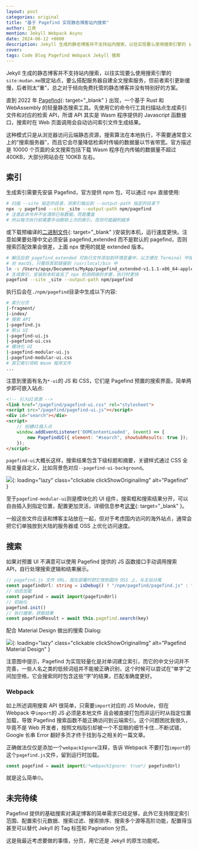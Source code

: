 ```yaml
---
layout: post
categories: original
title: "基于 Pagefind 实现静态博客站内搜索"
author: 立泉
mention: Jekyll Webpack Async
date: 2024-06-12 +0800
description: Jekyll 生成的静态博客并不支持站内搜索，以往实现要么使用搜索引擎的 site:mudan.me 限定站点，要么搭配服务器自建全文搜索服务，但是前者索引更新缓慢，后者则太“重”，总之对于倾向免费托管的静态博客并没有特别好的方案。
cover: 
tags: Code Blog Pagefind Webpack Jekyll 搜索
---
```


Jekyll 生成的静态博客并不支持站内搜索，以往实现要么使用搜索引擎的`site:mudan.me`限定站点，要么搭配服务器自建全文搜索服务，但前者索引更新缓慢，后者则太“重”，总之对于倾向免费托管的静态博客并没有特别好的方案。

直到 2022 年 [Pagefind](https://pagefind.app/){: target="_blank" } 出现，一个基于 Rust 和 WebAssembly 的轻量静态搜索工具。先使用它的命令行工具扫描站点生成索引文件和对应的检索 API，所谓 API 其实是 Wasm 程序提供的 Javascript 函数接口，搜索时在 Web 页面调用会自动访问索引文件生成结果。

这种模式只是从浏览器访问云端静态资源，搜索算法在本地执行，不需要通常意义上的“搜索服务器”，而且它会尽量降低检索时传输的数据量以节省带宽。官方描述是 10000 个页面的全文搜索包括下载 Wasm 程序在内传输的数据量不超过 400KB，大部分网站会在 100KB 左右。

## 索引

生成索引需要先安装 Pagefind，官方提供 npm 包，可以通过 npx 直接使用:

```sh
# 扫描 --site 指定的目录，将索引输出到 --output-path 指定的目录下
npx -y pagefind --site _site --output-path npm/pagefind
# 注意此命令并不会清除已有数据，而是覆盖
# 所以每次执行前需要手动删除上次的索引，否则可能越积越多
```

或下载预编译的[二进制文件](https://github.com/CloudCannon/pagefind/releases){: target="_blank" }安装到本机，运行速度更快。注意如果要处理中文必须安装 pagefind_extended 而不是默认的 pagefind，否则搜索匹配效果会很差，上面 npx 使用的就是 extended 版本。

```sh
# 解压后把 pagefind_extended 可执行文件添加到环境变量中，以方便在 Terminal 中使用
# 对 macOS，只需将其软链接到 /usr/local/bin 中
ln -s /Users/apqx/Documents/MyApp/pagefind_extended-v1.1.1-x86_64-apple-darwin/pagefind_extended /usr/local/bin/pagefind 
# 生成索引，安装到本机省去了 npx 检测网络的步骤，执行时更快
pagefind --site _site --output-path npm/pagefind
```

执行后会在`./npm/pagefind`目录中生成以下内容:

```sh
# 索引分页
|-fragment/
|-index/
# 搜索 API
|-pagefind.js
# 默认 UI
|-pagefind-ui.js
|-pagefind-ui.css
# 模块化 UI
|-pagefind-modular-ui.js
|-pagefind-modular-ui.css
# 其它索引项和 Wasm 程序文件
...
```

注意到里面有名为`*-ui`的 JS 和 CSS，它们是 Pagefind 预置的搜索界面，简单两步即可嵌入站点:

```html
<!-- 引入UI资源 -->
<link href="/pagefind/pagefind-ui.css" rel="stylesheet">
<script src="/pagefind/pagefind-ui.js"></script>
<div id="search"></div>
<script>
    // 创建UI插入点
    window.addEventListener('DOMContentLoaded', (event) => {
        new PagefindUI({ element: "#search", showSubResults: true });
    });
</script>
```

`pagefind-ui`大概长这样，搜索结果包含下级标题和摘要，关键样式通过 CSS 全局变量自定义，比如背景色对应`--pagefind-ui-background`。

![](https://apqx.oss-cn-hangzhou.aliyuncs.com/blog/original/20240612/pagefind-ui.webp){: loading="lazy" class="clickable clickShowOriginalImg" alt="Pagefind" }

至于`pagefind-modular-ui`则是模块化的 UI 组件，搜索框和搜索结果分开，可以自由插入到指定位置，配置更加灵活，详细信息参考[这里](https://www.npmjs.com/package/@pagefind/modular-ui){: target="_blank" }。

一般这些文件应该和博客主站放在一起，但对于考虑国内访问的海外站点，通常会把它们单独放到大陆的服务器或 OSS 上优化访问速度。

## 搜索

如果对预置 UI 不满意可以使用 Pagefind 提供的 JS 函数接口手动调用搜索 API，自行处理搜索逻辑和结果展示。

```ts
// pagefind.js 文件 URL，我在部署时把它放到国内 OSS 上，与主站分离
const pagefindUrl: string = isDebug() ? "/npm/pagefind/pagefind.js" : "https://apqx.***.com/blog/pagefind/pagefind.js"
// 动态加载
const pagefind = await import(pagefindUrl)
// 初始化
pagefind.init()
// 执行搜索，获取结果
const pagefindResult = await this.pagefind.search(key)
```

配合 Material Design 做出的搜索 Dialog:

![](https://apqx.oss-cn-hangzhou.aliyuncs.com/blog/original/20240612/pagefind-api.webp){: loading="lazy" class="clickable clickShowOriginalImg" alt="Pagefind Material Design" }

注意图中提示，Pagefind 为实现轻量化是对单词建立索引，而它的中文分词并不完善，一些人名之类的低频词组并不能被正确识别，这个时候可以尝试在“单字”之间加空格，它会搜索同时包含这些“字”的结果，匹配准确度更好。

### Webpack

如上所述调用搜索 API 很简单，只需要`import`对应的 JS Module，但在 Webpack 中`import`的 JS 必须是本地文件 且会被直接打包而非运行时从指定位置加载，导致 Pagefind 搜索函数不能正确访问到云端索引。这个问题困扰我很久，毕竟不是 Web 开发者，按照文档指引却被一个不显眼的细节卡住...不断试错，Google 长串 Error 翻好多页才终于找到与之相关的一篇文章。

正确做法仅仅是添加一个`webpackIgnore`注释，告诉 Webpack 不要打包`import`的这个`pagefind.js`文件，留到运行时加载。

```ts
const pagefind = await import(/*webpackIgnore: true*/ pagefindUrl)
```

就是这么简单🙄。

## 未完待续

Pagefind 提供的基础搜索对满足博客的简单需求已经足够，此外它支持限定索引范围、配置索引元数据、搜索过滤、搜索排序、搜索多个源等高阶功能，配置得当甚至可以替代 Jekyll 的 Tag 标签和 Pagination 分页。

这是我最近考虑要做的事情，分页，用它还是 Jekyll 的原生功能呢。